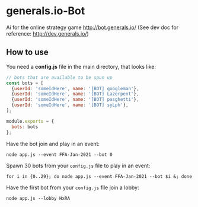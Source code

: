 # generals.io-Bot

Ai for the online strategy game http://bot.generals.io/  (See dev doc for reference: http://dev.generals.io/)

## How to use

You need a **config.js** file in the main directory, that looks like:

```javascript
// bots that are available to be spun up
const bots = [
  {userId: 'someIdHere', name: '[BOT] googleman'},
  {userId: 'someIdHere', name: '[BOT] Lazerpent'},
  {userId: 'someIdHere', name: '[BOT] pasghetti'},
  {userId: 'someIdHere', name: '[BOT] syLph'},
];

module.exports = {
  bots: bots
};
```

Have the bot join and play in an event:
```
node app.js --event FFA-Jan-2021 --bot 0
```
Spawn 30 bots from your `config.js` file to play in an event:
```
for i in {0..29}; do node app.js --event FFA-Jan-2021 --bot $i &; done
```
Have the first bot from your `config.js` file join a lobby:
```
node app.js --lobby HxRA
```
